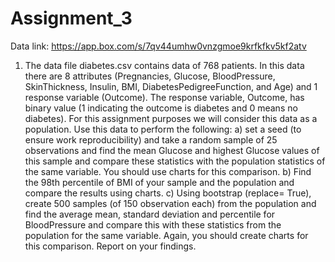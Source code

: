 # Assignment_3
Data link: https://app.box.com/s/7qv44umhw0vnzgmoe9krfkfkv5kf2atv
1) The data file diabetes.csv contains data of 768 patients. In this data there are 8 attributes
(Pregnancies, Glucose, BloodPressure, SkinThickness, Insulin, BMI, DiabetesPedigreeFunction, and Age)
and 1 response variable (Outcome). The response variable, Outcome, has binary value (1 indicating the
outcome is diabetes and 0 means no diabetes). For this assignment purposes we will consider this data
as a population. Use this data to perform the following:
a) set a seed (to ensure work reproducibility) and take a random sample of 25 observations and
find the mean Glucose and highest Glucose values of this sample and compare these statistics
with the population statistics of the same variable. You should use charts for this comparison.
b) Find the 98th percentile of BMI of your sample and the population and compare the results
using charts. 
c) Using bootstrap (replace= True), create 500 samples (of 150 observation each) from the
population and find the average mean, standard deviation and percentile for BloodPressure and
compare this with these statistics from the population for the same variable. Again, you should
create charts for this comparison. Report on your findings. 
